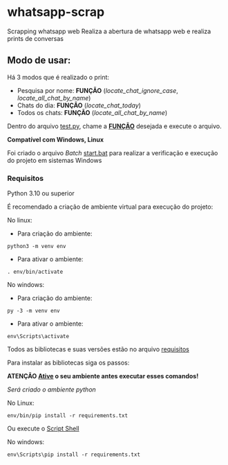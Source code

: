 # whatsapp-scrap
Scrapping whatsapp web
Realiza a abertura de whatsapp web e realiza prints de conversas
## Modo de usar:

Há 3 modos que é realizado o print:
<a id="ancora2"></a>
- Pesquisa por nome: **FUNÇÃO** (*locate_chat_ignore_case*, *locate_all_chat_by_name*)
- Chats do dia: **FUNÇÃO** (*locate_chat_today*)
- Todos os chats: **FUNÇÃO** (*locate_all_chat_by_name*)

Dentro do arquivo [test.py](project/test.py), chame a [**FUNÇÃO**](#ancora2) desejada e execute o arquivo.

**Compatível com Windows, Linux**

Foi criado o arquivo *Batch* [start.bat](start.bat) para realizar a verificação e execução do projeto em sistemas Windows

### Requisitos
Python 3.10 ou superior

É recomendado a criação de ambiente virtual para execução do projeto:


No linux:
<a id="ancora1"></a>
- Para criação do ambiente:
```
python3 -m venv env
```
- Para ativar o ambiente:
```
. env/bin/activate
```
No windows:
- Para criação do ambiente:
```
py -3 -m venv env
```
- Para ativar o ambiente:
```
env\Scripts\activate
```
Todos as bibliotecas e suas versões estão no arquivo [requisitos](requirements.txt)

Para instalar as bibliotecas siga os passos:

**ATENÇÃO [Ative](#ancora1) o seu ambiente antes executar esses comandos!**

*Será criado o ambiente python*


No Linux:
```
env/bin/pip install -r requirements.txt
```
Ou execute o [Script Shell](requirements.sh)

No windows:
```
env\Scripts\pip install -r requirements.txt
```


